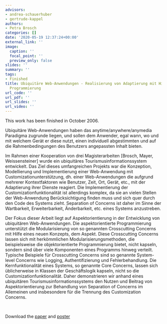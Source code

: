 ```yaml
---
advisors:
- andrea-schauerhuber
- gertrude-kappel
authors:
- Petra Brosch
categories: []
date: '2020-05-19 12:37:24+00:00'
external_link: ''
image:
  caption: ''
  focal_point: ''
  preview_only: false
slides: ''
summary: ''
tags:
- Finished
title: Ubiquitäre Web-Anwendungen - Realisierung von Adaptierung mit Hilfe aspektorientierter
  Programmierung
url_code: ''
url_pdf: ''
url_slides: ''
url_video: ''
---
```


This work has been finished in October 2006.

Ubiquitäre Web-Anwendungen haben das anytime/anywhere/anymedia Paradigma zugrunde liegen, und sollen dem Anwender, egal wann, wo und mit welchem Gerät er diese nutzt, einen individuell abgestimmten und auf die Rahmenbedingungen des Benutzers angepassten Inhalt bieten.

Im Rahmen einer Kooperation von drei Magisterarbeiten \[Brosch, Mayer, Weissensteiner\] wurde ein ubiquitäres Tourismusinformationssystem entwickelt. Das Ziel dieses umfangreichen Projekts war die Konzeption, Modellierung und Implementierung einer Web-Anwendung mit Customizationunterstützung, dh. einer Web-Anwendungen die aufgrund mehrerer Kontextfaktoren wie Benutzer, Zeit, Ort, Gerät, etc., mit der Adaptierung ihrer Dienste reagiert. Die Implementierung der Customizationfunktionalität ist allerdings komplex, da sie an vielen Stellen der Web-Anwendung Berücksichtigung finden muss und sich quer durch den Code des Systems zieht. Separation of Concerns ist daher im Sinne der Wartbarkeit, Erweiterbarkeit, Änderbarkeit, etc. eines Systems anzustreben.

Der Fokus dieser Arbeit liegt auf Aspektorientierung in der Entwicklung von ubiquitären Web-Anwendungen. Die aspektorientierte Programmierung unterstützt die Modularisierung von so genannten Crosscutting Concerns mit Hilfe eines neuen Konzepts, dem Aspekt. Diese Crosscutting Concerns lassen sich mit herkömmlichen Modularisierungsmethoden, die beispielsweise die objektorientierte Programmierung bietet, nicht kapseln, sondern sind über viele Komponenten eines Programms hinweg verteilt. Typische Beispiele für Crosscutting Concerns sind so genannte System-level Concerns wie Logging, Authentifizierung und Fehlerbehandlung. Die Kernfunktionalität eines Systems, so genannte Core Concerns, lassen sich üblicherweise in Klassen der Geschäftslogik kapseln, nicht so die Customizationfunktionalität. Daher demonstrieren wir anhand eines ubiquitären Tourismusinformationssystems den Nutzen und Beitrag von Aspektorientierung zur Behandlung von Separation of Concerns im Allemeinen und insbesondere für die Trennung des Customization Concerns.

&nbsp;

 Download the [paper](https://www.big.tuwien.ac.at/app/uploads/2016/10/Brosch_paper.pdf) and [poster](https://www.big.tuwien.ac.at/app/uploads/2016/10/Brosch_poster.pdf)